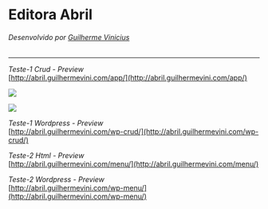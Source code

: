 # Editora Abril

###### Desenvolvido por [Guilherme Vinicius](http://guilhermevini.com)  
___

*Teste-1 Crud - Preview*  
[http://abril.guilhermevini.com/app/](http://abril.guilhermevini.com/app/)

![](https://raw.githubusercontent.com/guilhermevini/EditoraAbril/master/Preview/001.PNG)  

![](https://raw.githubusercontent.com/guilhermevini/EditoraAbril/master/Preview/002.PNG)

*Teste-1 Wordpress - Preview*  
[http://abril.guilhermevini.com/wp-crud/](http://abril.guilhermevini.com/wp-crud/)

*Teste-2 Html - Preview*  
[http://abril.guilhermevini.com/menu/](http://abril.guilhermevini.com/menu/)

*Teste-2 Wordpress - Preview*  
[http://abril.guilhermevini.com/wp-menu/](http://abril.guilhermevini.com/wp-menu/)
